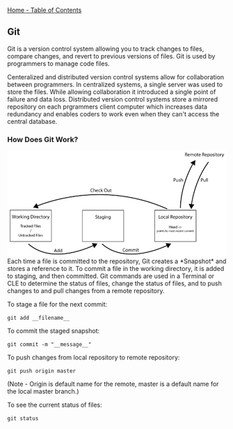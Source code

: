 [Home - Table of Contents](index)

## Git
Git is a version control system allowing you to track changes to files, compare changes, and revert to previous versions of files. Git is used by programmers to manage code files.

Centeralized and distributed version control systems allow for collaboration between programmers. In centralized systems, a single server was used to store the files. While allowing collaboration it introduced a single point of failure and data loss. Distributed version control systems store a mirrored repository on each prgrammers client computer which increases data redundancy and enables coders to work even when they can't access the central database.

### How Does Git Work?
<img class="lj-img01" src="images/git-diagram.png">
Each time a file is committed to the repository, Git creates a *Snapshot* and stores a reference to it. To commit a file in the working directory, it is added to staging, and then committed. Git commands are used in a Terminal or CLE to determine the status of files, change the status of files, and to push changes to and pull changes from a remote repository.

To stage a file for the next commit:
```
git add __filename__
```

To commit the staged snapshot:
```
git commit -m "__message__"
```

To push changes from local repository to remote repository:
```
git push origin master
```
(Note - Origin is default name for the remote, master is a default name for the local master branch.)

To see the current status of files:
```
git status
```